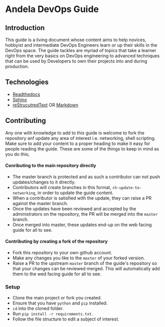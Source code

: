 # Andela DevOps Guide

## Introduction
This guide is a living document whose content aims to help novices, hobbyist and intermediate DevOps Engineers learn or up their skills in the DevOps space. The guide tackles are myriad of topics that take a learner right from the very basics on DevOps engineering to advanced techniques that can be used by Developers to own their projects into and during production.

## Technologies
- [Readthedocs](https://docs.readthedocs.io/en/latest/getting_started.html)
- [Sphinx](https://docs.readthedocs.io/en/latest/getting_started.html#in-rst)
- [reStrucutredText](https://matplotlib.org/sampledoc/cheatsheet.html) OR [Markdown](https://docs.readthedocs.io/en/latest/getting_started.html#in-markdown)

## Contributing
Any one with knowledge to add to this guide is welcome to fork the repository anf update any area of interest i.e. networking, shell scripting. Make sure to add your content to a proper heading to make it easy for people reading the guide. These are some of the things to keep in mind as you do this;

#### Conributing to the main repository directly
- The master branch is protected and as such a contributor can not push updates/changes to it directly.
- Contributors will create branches in this format, `ch-update-to-networking`, in order to update the guide content. 
- When a contributor is satisfied with the update, they can raise a PR against the master branch.
- Once the updates have been reviewed and accepted by the administrators on the repository, the PR will be merged into the `master` branch.
- Once merged into master, these updates end-up on the web facing guide for all to see.

#### Contributing by creating a fork of the repository
- Fork this repository to your own github account.
- Make any changes you like to the `master` of your forked version.
- Raise a PR to the upstream `master` branch of the guide's repository so that your changes can be reviewed merged. This will automatically add them to the wed facing guide for all to see.

### Setup
- Clone the main project or fork you created.
- Ensure that you have `python` and `pip` installed.
- `cd` into the cloned folder.
- Run `pip install -r requirements.txt`.
- Follow the file structure to edit a subject of interest.